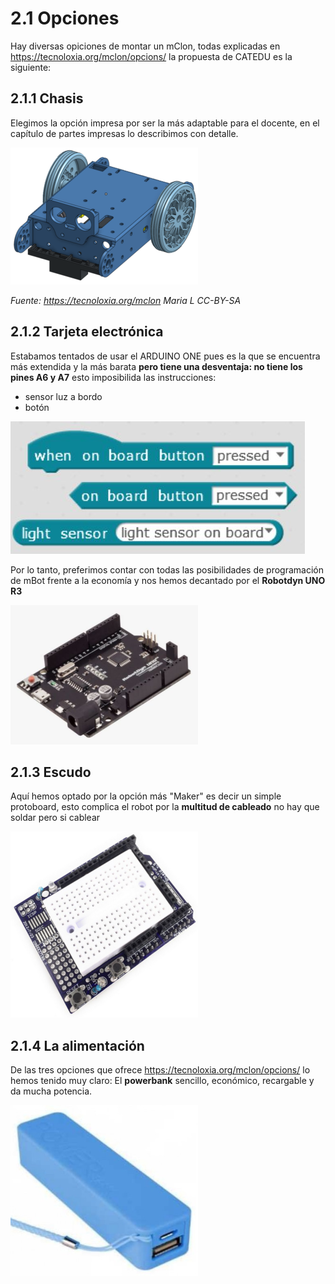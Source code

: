# 2.1 Opciones

Hay diversas opiciones de montar un mClon, todas explicadas en https://tecnoloxia.org/mclon/opcions/ la propuesta de CATEDU es la siguiente:

## 2.1.1 Chasis
Elegimos la opción impresa por ser la más adaptable para el docente, en el capítulo de partes impresas lo describimos con detalle.

![](/assets/chasis2-300x219.png)

_Fuente: https://tecnoloxia.org/mclon Maria L      CC-BY-SA_

## 2.1.2 Tarjeta electrónica

Estabamos tentados de usar el ARDUINO ONE pues es la que se encuentra más extendida y la más barata **pero tiene una desventaja: no tiene los pines A6 y A7** esto imposibilida las instrucciones:

* sensor luz a bordo
* botón

![](/assets/instrucciones.jpg)

Por lo tanto, preferimos contar con todas las posibilidades de programación de mBot frente a la economía y nos hemos decantado por el **Robotdyn UNO R3**

![](/assets/RobotDynUNO-300x223.png)

## 2.1.3 Escudo

Aquí hemos optado por la opción más "Maker" es decir un simple protoboard, esto complica el robot por la **multitud de cableado** no hay que soldar pero si cablear

![](/assets/ShieldBreadboard-300x298.png)

## 2.1.4 La alimentación

De las tres opciones que ofrece https://tecnoloxia.org/mclon/opcions/ lo hemos tenido muy claro: El **powerbank** sencillo, económico, recargable y da mucha potencia.

![](/assets/powerbank-300x273.png)

